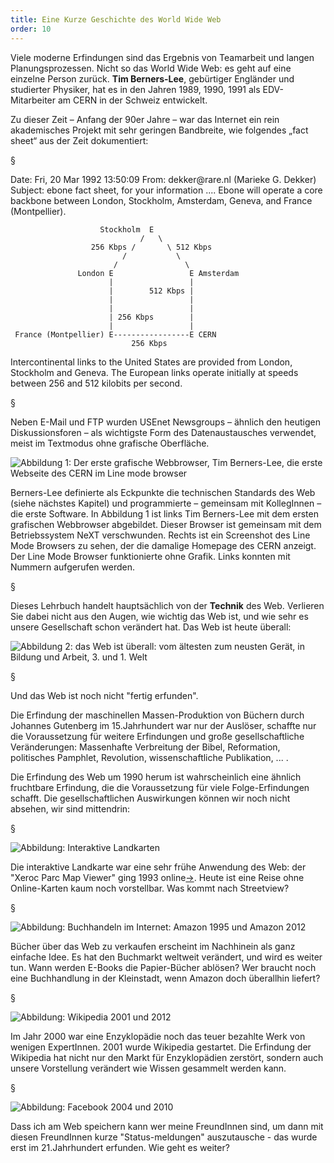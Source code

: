 ```yaml
---
title: Eine Kurze Geschichte des World Wide Web
order: 10
---
```


Viele moderne Erfindungen sind das Ergebnis von Teamarbeit und langen 
Planungsprozessen. Nicht so das World Wide Web: es geht auf eine einzelne Person zurück. 
**Tim Berners-Lee**,  <!-- XE "Berners-Lee:Tim" -->  gebürtiger Engländer und studierter Physiker, hat 
es in den Jahren 1989, 1990, 1991 als EDV-Mitarbeiter am CERN  <!-- XE "CERN" -->   in der 
Schweiz entwickelt.

Zu dieser Zeit – Anfang der 90er Jahre – war das Internet ein rein akademisches Projekt mit 
sehr geringen Bandbreite,  <!-- XE "Bandbreite" -->  wie folgendes „fact sheet“ aus der Zeit 
dokumentiert:

§

<plain>
Date: Fri, 20 Mar 1992 13:50:09 
From: dekker@rare.nl (Marieke G. Dekker) 
Subject: ebone fact sheet, for your information 
.... 
Ebone will operate a core backbone between London, Stockholm, 
Amsterdam, Geneva, and France (Montpellier). 
 
 
                        Stockholm  E 
                                 /   \ 
                      256 Kbps /       \ 512 Kbps 
                             /           \ 
                           /               \ 
                   London E                 E Amsterdam 
                          |                 | 
                          |        512 Kbps | 
                          |                 | 
                          |                 | 
                          | 256 Kbps        | 
                          |                 | 
     France (Montpellier) E-----------------E CERN 
                               256 Kbps 
 
Intercontinental links to the United States are provided from London, 
Stockholm and Geneva. The European links operate initially at speeds 
between 256 and 512 kilobits per second. 
</plain>

§

Neben E-Mail und FTP wurden USEnet Newsgroups – ähnlich den heutigen 
Diskussionsforen –  als wichtigste Form des Datenaustausches verwendet, meist im 
Textmodus ohne grafische Oberfläche.
   
![Abbildung 1: Der erste grafische Webbrowser, Tim Berners-Lee, die erste Webseite des CERN im Line mode browser](/images/berners-lee-browser.png)

Berners-Lee definierte als Eckpunkte die technischen Standards des Web (siehe nächstes 
Kapitel) und programmierte – gemeinsam mit KollegInnen – die erste Software. In Abbildung 
1 ist links Tim Berners-Lee mit dem ersten grafischen Webbrowser abgebildet. Dieser 
Browser ist gemeinsam mit dem Betriebssystem NeXT verschwunden. Rechts ist ein 
Screenshot des Line Mode Browsers  <!-- XE "Line Mode Browsers" -->    <!-- XE "Browser:Line Mode" --> 
zu sehen, der die damalige Homepage des CERN anzeigt. Der Line Mode Browser 
funktionierte ohne Grafik. Links konnten mit Nummern aufgerufen werden.

§

Dieses Lehrbuch handelt hauptsächlich von der **Technik** des Web.
Verlieren Sie dabei nicht aus den Augen, wie wichtig das Web ist, und wie sehr 
es unsere Gesellschaft schon verändert hat. Das Web ist heute überall: 
 
![Abbildung 2: das Web ist überall: vom ältesten zum neusten Gerät, in Bildung und Arbeit, 3. und 1. Welt](/images/web-on-many-devices.png)

§

Und das Web ist noch nicht "fertig erfunden". 

Die Erfindung der maschinellen Massen-Produktion von Büchern durch Johannes Gutenberg 
im 15.Jahrhundert war nur der Auslöser, schaffte nur die Voraussetzung für weitere 
Erfindungen und große gesellschaftliche Veränderungen: Massenhafte Verbreitung der Bibel, 
Reformation, politisches Pamphlet, Revolution, wissenschaftliche Publikation, ... . 

Die Erfindung des Web um 1990 herum ist wahrscheinlich eine ähnlich fruchtbare Erfindung, 
die die Voraussetzung für viele Folge-Erfindungen schafft. Die gesellschaftlichen 
Auswirkungen können wir noch nicht absehen, wir sind mittendrin:

§

![Abbildung: Interaktive Landkarten](/images/landkarten.png)

Die interaktive Landkarte war eine sehr frühe Anwendung des Web: der "Xeroc Parc Map Viewer" ging 1993 online[&rarr;](https://en.wikipedia.org/wiki/Xerox_PARC_Map_Viewer).  Heute ist eine Reise ohne Online-Karten kaum noch vorstellbar. Was kommt nach Streetview?
 
§

![Abbildung: Buchhandeln im Internet: Amazon 1995 und Amazon 2012](/images/buchhandel.png)
 
Bücher über das Web zu verkaufen erscheint im Nachhinein als ganz einfache Idee. Es hat den Buchmarkt 
weltweit verändert, und wird es weiter tun.  Wann werden E-Books die
Papier-Bücher ablösen?  Wer braucht noch eine Buchhandlung in der Kleinstadt,
wenn Amazon doch überallhin liefert?

§

![Abbildung: Wikipedia 2001 und 2012](/images/wikipedia.png)
 
Im Jahr 2000 war eine Enzyklopädie noch das teuer bezahlte Werk von wenigen
ExpertInnen. 2001 wurde Wikipedia gestartet. Die Erfindung der Wikipedia hat
nicht nur den Markt für Enzyklopädien zerstört, sondern auch unsere Vorstellung
verändert wie Wissen gesammelt werden kann. 

§

![Abbildung: Facebook 2004 und 2010](/images/facebook.png)
 
Dass ich am Web speichern kann wer meine FreundInnen sind, um dann mit diesen FreundInnen kurze "Status-meldungen" auszutausche - das wurde erst im 21.Jahrhundert erfunden. Wie geht es weiter?



